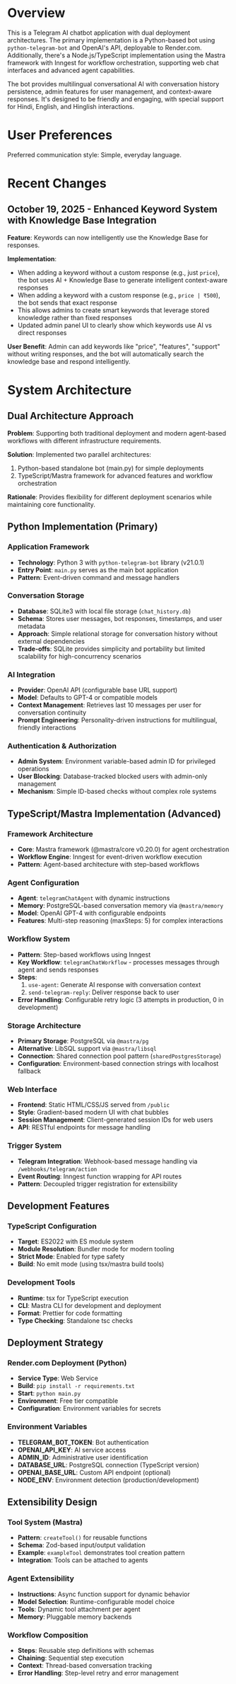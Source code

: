 # Overview

This is a Telegram AI chatbot application with dual deployment architectures. The primary implementation is a Python-based bot using `python-telegram-bot` and OpenAI's API, deployable to Render.com. Additionally, there's a Node.js/TypeScript implementation using the Mastra framework with Inngest for workflow orchestration, supporting web chat interfaces and advanced agent capabilities.

The bot provides multilingual conversational AI with conversation history persistence, admin features for user management, and context-aware responses. It's designed to be friendly and engaging, with special support for Hindi, English, and Hinglish interactions.

# User Preferences

Preferred communication style: Simple, everyday language.

# Recent Changes

## October 19, 2025 - Enhanced Keyword System with Knowledge Base Integration

**Feature**: Keywords can now intelligently use the Knowledge Base for responses.

**Implementation**:
- When adding a keyword without a custom response (e.g., just `price`), the bot uses AI + Knowledge Base to generate intelligent context-aware responses
- When adding a keyword with a custom response (e.g., `price | ₹500`), the bot sends that exact response
- This allows admins to create smart keywords that leverage stored knowledge rather than fixed responses
- Updated admin panel UI to clearly show which keywords use AI vs direct responses

**User Benefit**: Admin can add keywords like "price", "features", "support" without writing responses, and the bot will automatically search the knowledge base and respond intelligently.

# System Architecture

## Dual Architecture Approach

**Problem**: Supporting both traditional deployment and modern agent-based workflows with different infrastructure requirements.

**Solution**: Implemented two parallel architectures:
1. Python-based standalone bot (main.py) for simple deployments
2. TypeScript/Mastra framework for advanced features and workflow orchestration

**Rationale**: Provides flexibility for different deployment scenarios while maintaining core functionality.

## Python Implementation (Primary)

### Application Framework
- **Technology**: Python 3 with `python-telegram-bot` library (v21.0.1)
- **Entry Point**: `main.py` serves as the main bot application
- **Pattern**: Event-driven command and message handlers

### Conversation Storage
- **Database**: SQLite3 with local file storage (`chat_history.db`)
- **Schema**: Stores user messages, bot responses, timestamps, and user metadata
- **Approach**: Simple relational storage for conversation history without external dependencies
- **Trade-offs**: SQLite provides simplicity and portability but limited scalability for high-concurrency scenarios

### AI Integration
- **Provider**: OpenAI API (configurable base URL support)
- **Model**: Defaults to GPT-4 or compatible models
- **Context Management**: Retrieves last 10 messages per user for conversation continuity
- **Prompt Engineering**: Personality-driven instructions for multilingual, friendly interactions

### Authentication & Authorization
- **Admin System**: Environment variable-based admin ID for privileged operations
- **User Blocking**: Database-tracked blocked users with admin-only management
- **Mechanism**: Simple ID-based checks without complex role systems

## TypeScript/Mastra Implementation (Advanced)

### Framework Architecture
- **Core**: Mastra framework (@mastra/core v0.20.0) for agent orchestration
- **Workflow Engine**: Inngest for event-driven workflow execution
- **Pattern**: Agent-based architecture with step-based workflows

### Agent Configuration
- **Agent**: `telegramChatAgent` with dynamic instructions
- **Memory**: PostgreSQL-based conversation memory via `@mastra/memory`
- **Model**: OpenAI GPT-4 with configurable endpoints
- **Features**: Multi-step reasoning (maxSteps: 5) for complex interactions

### Workflow System
- **Pattern**: Step-based workflows using Inngest
- **Key Workflow**: `telegramChatWorkflow` - processes messages through agent and sends responses
- **Steps**: 
  1. `use-agent`: Generate AI response with conversation context
  2. `send-telegram-reply`: Deliver response back to user
- **Error Handling**: Configurable retry logic (3 attempts in production, 0 in development)

### Storage Architecture
- **Primary Storage**: PostgreSQL via `@mastra/pg`
- **Alternative**: LibSQL support via `@mastra/libsql`
- **Connection**: Shared connection pool pattern (`sharedPostgresStorage`)
- **Configuration**: Environment-based connection strings with localhost fallback

### Web Interface
- **Frontend**: Static HTML/CSS/JS served from `/public`
- **Style**: Gradient-based modern UI with chat bubbles
- **Session Management**: Client-generated session IDs for web users
- **API**: RESTful endpoints for message handling

### Trigger System
- **Telegram Integration**: Webhook-based message handling via `/webhooks/telegram/action`
- **Event Routing**: Inngest function wrapping for API routes
- **Pattern**: Decoupled trigger registration for extensibility

## Development Features

### TypeScript Configuration
- **Target**: ES2022 with ES module system
- **Module Resolution**: Bundler mode for modern tooling
- **Strict Mode**: Enabled for type safety
- **Build**: No emit mode (using tsx/mastra build tools)

### Development Tools
- **Runtime**: tsx for TypeScript execution
- **CLI**: Mastra CLI for development and deployment
- **Format**: Prettier for code formatting
- **Type Checking**: Standalone tsc checks

## Deployment Strategy

### Render.com Deployment (Python)
- **Service Type**: Web Service
- **Build**: `pip install -r requirements.txt`
- **Start**: `python main.py`
- **Environment**: Free tier compatible
- **Configuration**: Environment variables for secrets

### Environment Variables
- **TELEGRAM_BOT_TOKEN**: Bot authentication
- **OPENAI_API_KEY**: AI service access
- **ADMIN_ID**: Administrative user identification
- **DATABASE_URL**: PostgreSQL connection (TypeScript version)
- **OPENAI_BASE_URL**: Custom API endpoint (optional)
- **NODE_ENV**: Environment detection (production/development)

## Extensibility Design

### Tool System (Mastra)
- **Pattern**: `createTool()` for reusable functions
- **Schema**: Zod-based input/output validation
- **Example**: `exampleTool` demonstrates tool creation pattern
- **Integration**: Tools can be attached to agents

### Agent Extensibility
- **Instructions**: Async function support for dynamic behavior
- **Model Selection**: Runtime-configurable model choice
- **Tools**: Dynamic tool attachment per agent
- **Memory**: Pluggable memory backends

### Workflow Composition
- **Steps**: Reusable step definitions with schemas
- **Chaining**: Sequential step execution
- **Context**: Thread-based conversation tracking
- **Error Handling**: Step-level retry and error management
